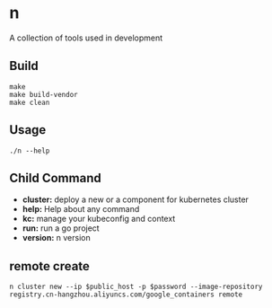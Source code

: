 # n

A collection of tools used in development

## Build
```
make
make build-vendor
make clean
```

## Usage
```
./n --help
```

## Child Command

- **cluster:** deploy a new or a component for kubernetes cluster
- **help:** Help about any command
- **kc:** manage your kubeconfig and context
- **run:** run a go project
- **version:** n version

## remote create 

```
n cluster new --ip $public_host -p $password --image-repository registry.cn-hangzhou.aliyuncs.com/google_containers remote

```

